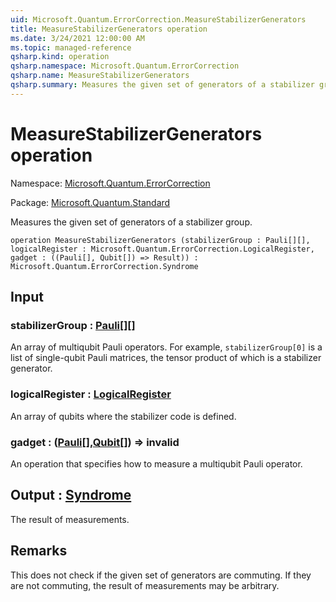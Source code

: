 ```yaml
---
uid: Microsoft.Quantum.ErrorCorrection.MeasureStabilizerGenerators
title: MeasureStabilizerGenerators operation
ms.date: 3/24/2021 12:00:00 AM
ms.topic: managed-reference
qsharp.kind: operation
qsharp.namespace: Microsoft.Quantum.ErrorCorrection
qsharp.name: MeasureStabilizerGenerators
qsharp.summary: Measures the given set of generators of a stabilizer group.
---
```


# MeasureStabilizerGenerators operation

Namespace: [Microsoft.Quantum.ErrorCorrection](xref:Microsoft.Quantum.ErrorCorrection)

Package: [Microsoft.Quantum.Standard](https://nuget.org/packages/Microsoft.Quantum.Standard)


Measures the given set of generators of a stabilizer group.

```qsharp
operation MeasureStabilizerGenerators (stabilizerGroup : Pauli[][], logicalRegister : Microsoft.Quantum.ErrorCorrection.LogicalRegister, gadget : ((Pauli[], Qubit[]) => Result)) : Microsoft.Quantum.ErrorCorrection.Syndrome
```


## Input

### stabilizerGroup : [Pauli](xref:microsoft.quantum.lang-ref.pauli)[][]

An array of multiqubit Pauli operators.For example, `stabilizerGroup[0]` is a list of single-qubit Pauli matrices,the tensor product of which is a stabilizer generator.


### logicalRegister : [LogicalRegister](xref:Microsoft.Quantum.ErrorCorrection.LogicalRegister)

An array of qubits where the stabilizer code is defined.


### gadget : ([Pauli](xref:microsoft.quantum.lang-ref.pauli)[],[Qubit](xref:microsoft.quantum.lang-ref.qubit)[]) => __invalid<Result>__ 

An operation that specifies how to measure a multiqubit Pauli operator.



## Output : [Syndrome](xref:Microsoft.Quantum.ErrorCorrection.Syndrome)

The result of measurements.

## Remarks

This does not check if the given set of generators are commuting.If they are not commuting, the result of measurements may be arbitrary.